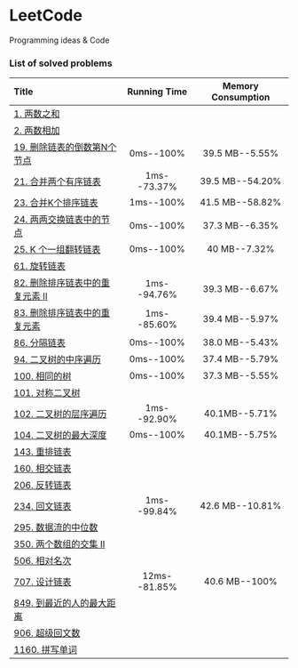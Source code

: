 # LeetCode
Programming ideas &amp; Code
### List of solved problems
| Title | Running Time | Memory Consumption |
|:-----|:-----:       |:-----:             |
| [1. 两数之和](src/Solution_1.java)                       |                |                           |            
| [2. 两数相加](src/Solution_2.java)                       |                |                           |        
| [19. 删除链表的倒数第N个节点](src/Solution_19.java)       | 0ms--100%      | 39.5 MB--5.55%            | 
| [21. 合并两个有序链表](src/Solution_21.java)              | 1ms--73.37%    | 39.5 MB--54.20%           | 
| [23. 合并K个排序链表](src/Solution_23.java)              | 1ms--100%       | 41.5 MB--58.82%           |
| [24. 两两交换链表中的节点](src/Solution_24.java)          | 0ms--100%      | 37.3 MB--6.35%            | 
| [25. K 个一组翻转链表](src/Solution_25.java)              | 0ms--100%      | 40 MB--7.32%              | 
| [61. 旋转链表](src/Solution_61.java)                     |                |                           | 
| [82. 删除排序链表中的重复元素 II](src/Solution_82.java)   | 1ms--94.76%     | 39.3 MB--6.67%            |
| [83. 删除排序链表中的重复元素](src/Solution_83.java)      | 1ms--85.60%     | 39.4 MB--5.97%            |
| [86. 分隔链表](src/Solution_86.java)                     | 0ms--100%      | 38.0 MB--5.43%            |  
| [94. 二叉树的中序遍历](src/Solution_94.java)              | 0ms--100%      | 37.4 MB--5.79%            | 
| [100. 相同的树](src/Solution_100.java)                   | 0ms--100%      | 37.3 MB--5.55%            | 
| [101. 对称二叉树](src/Solution_101.java)                 |                |                           |    
| [102. 二叉树的层序遍历](src/Solution_102.java)            | 1ms--92.90%    | 40.1MB--5.71%             |    
| [104. 二叉树的最大深度](src/Solution_104.java)            | 0ms--100%      | 40.1MB--5.75%             |    
| [143. 重排链表](src/Solution_143.java)                   |                |                           |     
| [160. 相交链表](src/Solution_160.java)                   |                |                           |     
| [206. 反转链表](src/Solution_206.java)                   |                |                           |  
| [234. 回文链表](src/Solution_234.java)                   | 1ms--99.84%    | 42.6 MB--10.81%           |  
| [295. 数据流的中位数](src/Solution_295.java)              |                |                           |     
| [350. 两个数组的交集 II](src/Solution_350.java)           |                |                           |     
| [506. 相对名次](src/Solution_506.java)                   |                |                           |
| [707. 设计链表](src/Solution_707.java)                   | 12ms--81.85%   | 40.6 MB--100%             |  
| [849. 到最近的人的最大距离](src/Solution_849.java)        |                |                           |  
| [906. 超级回文数](src/Solution_906.java)                 |                |                           |  
| [1160. 拼写单词](src/Solution_1160.java)                 |                |                           |  

